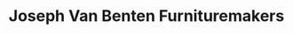 ---
title: "Joseph Van Benten Furnituremakers"
url: /chestnut-hill/joseph-van-benten-furnituremakers/
shop: furniture
---